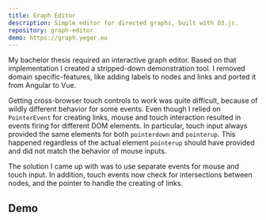 ```yaml
---
title: Graph Editor
description: Simple editor for directed graphs, built with D3.js.
repository: graph-editor
demo: https://graph.yeger.eu
---
```


My bachelor thesis required an interactive graph editor.
Based on that implementation I created a stripped-down demonstration tool.
I removed domain specific-features, like adding labels to nodes and links and ported it from Angular to Vue.

Getting cross-browser touch controls to work was quite difficult, because of wildly different behavior for some events.
Even though I relied on `PointerEvent` for creating links, mouse and touch interaction resulted in events firing for different DOM elements.
In particular, touch input always provided the same elements for both `pointerdown` and `pointerup`.
This happened regardless of the actual element `pointerup` should have provided and did not match the behavior of mouse inputs.

The solution I came up with was to use separate events for mouse and touch input.
In addition, touch events now check for intersections between nodes, and the pointer to handle the creating of links.

## Demo
<demo-frame src="https://graph.yeger.eu" title="Graph Editor"></demo-frame>
